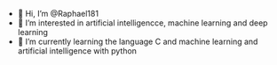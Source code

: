 - 👋 Hi, I’m @Raphael181
- 👀 I’m interested in artificial intelligencce, machine learning and deep learning
- 🌱 I’m currently learning the language C and machine learning and artificial intelligence with python


<!---
Raphael181/Raphael181 is a ✨ special ✨ repository because it contain projects of different machine learning algorithms/models ranging from basic CNN's for classification to LSTM and NLP for sentiment analysis
--->
